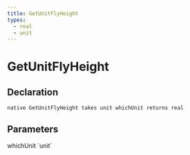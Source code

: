 ```yaml
---
title: GetUnitFlyHeight
types:
  - real
  - unit
---
```


# GetUnitFlyHeight

## Declaration

```
native GetUnitFlyHeight takes unit whichUnit returns real
```

## Parameters
<dl>
  <dt>whichUnit `unit`</dt>
  <dd></dd>
</dl>